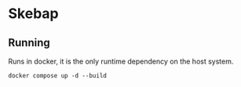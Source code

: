 # Skebap

## Running

Runs in docker, it is the only runtime dependency on the host system.

``docker compose up -d --build``